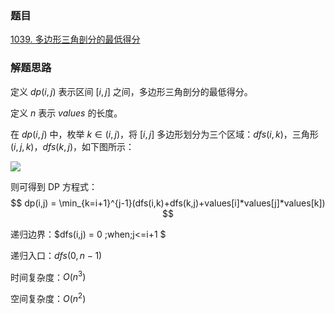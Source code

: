 ### 题目
[1039. 多边形三角剖分的最低得分](https://leetcode.cn/problems/minimum-score-triangulation-of-polygon/description/)

### 解题思路

定义 $dp(i,j)$ 表示区间 $[i,j]$ 之间，多边形三角剖分的最低得分。

定义 $n$ 表示 $values$ 的长度。

在 $dp(i,j)$ 中，枚举 $k \in (i,j)$，将 $[i,j]$ 多边形划分为三个区域：$dfs(i,k)$，三角形 $(i, j, k)$，$dfs(k,j)$，如下图所示：

![](../image_001.png)

则可得到 DP 方程式：
$$
dp(i,j) = \min_{k=i+1}^{j-1}(dfs(i,k)+dfs(k,j)+values[i]*values[j]*values[k]) 
$$

递归边界：$dfs(i,j) = 0 \;when\;j<=i+1 $

递归入口：$dfs(0,n-1)$

时间复杂度：$O(n^3)$

空间复杂度：$O(n^2)$